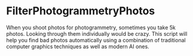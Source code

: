 # FilterPhotogrammetryPhotos
When  you shoot photos for photogrammetry, sometimes you take 5k photos. Looking through them individually would be crazy. This script will help you find bad photos automatically using a combination of traditional computer graphics techniques as well as modern AI ones.
